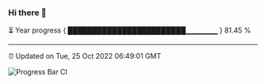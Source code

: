 ### Hi there 👋

⏳ Year progress { ████████████████████████▁▁▁▁▁▁ } 81.45 %

---

⏰ Updated on Tue, 25 Oct 2022 06:49:01 GMT

![Progress Bar CI](https://github.com/Shyam-Makwana/GitHub-Actions-Demo/workflows/Progress%20Bar%20CI/badge.svg)
